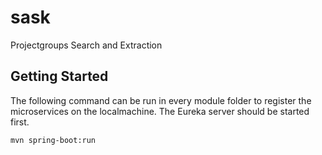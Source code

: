 # sask
Projectgroups Search and Extraction

## Getting Started

The following command can be run in every module folder to register the microservices on the localmachine. The Eureka server should be started first.

```
mvn spring-boot:run
```